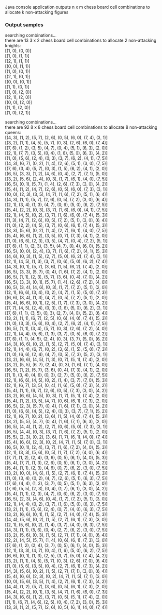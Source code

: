 Java console application outputs n x m chess board cell combinations to allocate k non-attacking figures

### Output samples
searching combinations...  
there are 13 3 x 2 chess board cell combinations to allocate 2 non-attacking knights:  
[(1, 0), (0, 0)]  
[(1, 0), (1, 1)]  
[(2, 1), (1, 1)]  
[(0, 0), (1, 1)]  
[(1, 0), (0, 1)]  
[(2, 1), (0, 1)]  
[(0, 0), (0, 1)]  
[(1, 1), (0, 1)]  
[(1, 0), (2, 0)]  
[(2, 1), (2, 0)]  
[(0, 0), (2, 0)]  
[(1, 1), (2, 0)]  
[(1, 0), (2, 1)]  

searching combinations...  
there are 92 8 x 8 chess board cell combinations to allocate 8 non-attacking queens:  
[(4, 3), (1, 2), (5, 7), (2, 6), (0, 5), (6, 0), (7, 4), (3, 1)]  
[(3, 2), (1, 1), (4, 5), (5, 7), (0, 3), (2, 6), (6, 0), (7, 4)]  
[(7, 6), (1, 2), (3, 5), (4, 7), (0, 4), (5, 1), (6, 3), (2, 0)]  
[(2, 1), (7, 7), (3, 5), (0, 4), (1, 6), (5, 0), (6, 3), (4, 2)]  
[(1, 0), (5, 6), (2, 4), (0, 3), (3, 7), (6, 2), (4, 1), (7, 5)]  
[(4, 3), (6, 7), (0, 2), (1, 4), (2, 6), (5, 1), (3, 0), (7, 5)]  
[(7, 6), (3, 4), (5, 7), (0, 3), (1, 5), (6, 2), (4, 1), (2, 0)]  
[(6, 5), (3, 3), (1, 2), (4, 6), (0, 4), (2, 7), (7, 1), (5, 0)]  
[(3, 2), (5, 6), (2, 4), (0, 3), (1, 7), (6, 1), (4, 0), (7, 5)]  
[(6, 5), (0, 1), (5, 7), (1, 4), (2, 6), (7, 3), (3, 0), (4, 2)]  
[(5, 4), (1, 2), (4, 7), (2, 6), (0, 5), (6, 0), (7, 3), (3, 1)]  
[(0, 0), (2, 3), (3, 5), (4, 7), (1, 6), (7, 2), (5, 1), (6, 4)]  
[(4, 3), (1, 1), (5, 7), (2, 6), (0, 5), (7, 2), (3, 0), (6, 4)]  
[(2, 1), (3, 4), (1, 3), (4, 7), (0, 6), (5, 0), (6, 2), (7, 5)]  
[(5, 4), (2, 2), (0, 3), (3, 7), (1, 6), (6, 0), (4, 1), (7, 5)]  
[(2, 1), (4, 5), (0, 2), (3, 7), (1, 6), (6, 0), (7, 4), (5, 3)]  
[(1, 3), (4, 7), (2, 6), (0, 5), (7, 2), (5, 1), (3, 0), (6, 4)]  
[(1, 0), (2, 2), (4, 5), (3, 7), (0, 6), (6, 1), (7, 4), (5, 3)]  
[(3, 3), (5, 6), (0, 2), (1, 4), (2, 7), (6, 1), (4, 0), (7, 5)]  
[(5, 4), (6, 6), (1, 2), (3, 5), (0, 7), (7, 3), (4, 1), (2, 0)]  
[(1, 0), (6, 6), (2, 3), (3, 5), (4, 7), (0, 4), (7, 2), (5, 1)]  
[(7, 6), (1, 1), (2, 3), (3, 5), (4, 7), (0, 4), (6, 0), (5, 2)]  
[(6, 5), (0, 0), (2, 4), (3, 7), (1, 6), (7, 2), (4, 1), (5, 3)]  
[(4, 6), (0, 3), (1, 5), (2, 7), (5, 0), (6, 2), (7, 4), (3, 1)]  
[(2, 1), (4, 5), (1, 3), (3, 7), (0, 6), (5, 0), (6, 2), (7, 4)]  
[(4, 3), (0, 1), (5, 7), (3, 6), (1, 5), (6, 2), (7, 4), (2, 0)]  
[(6, 5), (3, 3), (5, 7), (0, 4), (1, 6), (7, 2), (4, 1), (2, 0)]  
[(6, 5), (1, 1), (2, 3), (5, 7), (3, 6), (0, 4), (7, 0), (4, 2)]  
[(6, 5), (3, 3), (0, 1), (5, 7), (1, 4), (2, 6), (7, 2), (4, 0)]  
[(6, 5), (3, 4), (4, 6), (0, 3), (1, 7), (7, 2), (5, 1), (2, 0)]  
[(2, 1), (6, 6), (3, 4), (0, 2), (4, 7), (1, 5), (5, 0), (7, 3)]  
[(6, 6), (3, 4), (1, 3), (4, 7), (0, 5), (7, 2), (5, 1), (2, 0)]  
[(5, 4), (6, 6), (0, 1), (2, 5), (1, 7), (7, 3), (3, 0), (4, 2)]  
[(7, 7), (4, 5), (2, 4), (0, 3), (1, 6), (5, 0), (6, 2), (3, 1)]  
[(7, 6), (1, 1), (3, 5), (0, 3), (2, 7), (4, 0), (5, 2), (6, 4)]  
[(3, 2), (1, 1), (6, 7), (2, 5), (0, 6), (4, 0), (7, 4), (5, 3)]  
[(1, 0), (3, 3), (5, 6), (0, 4), (2, 7), (6, 2), (4, 1), (7, 5)]  
[(6, 5), (1, 1), (3, 4), (5, 7), (0, 3), (2, 6), (7, 2), (4, 0)]  
[(2, 1), (4, 4), (5, 6), (1, 3), (3, 7), (0, 5), (6, 0), (7, 2)]  
[(7, 6), (1, 1), (4, 5), (2, 4), (0, 3), (3, 7), (5, 0), (6, 2)]  
[(4, 3), (6, 6), (0, 2), (1, 5), (2, 7), (5, 0), (7, 4), (3, 1)]  
[(2, 1), (4, 4), (6, 7), (0, 2), (3, 6), (1, 5), (5, 0), (7, 3)]  
[(1, 0), (6, 6), (2, 4), (4, 7), (0, 5), (7, 3), (5, 2), (3, 1)]  
[(3, 2), (6, 6), (4, 5), (1, 3), (0, 7), (5, 1), (7, 4), (2, 0)]  
[(3, 2), (5, 5), (6, 7), (2, 4), (0, 3), (1, 6), (7, 1), (4, 0)]  
[(6, 5), (1, 2), (5, 7), (3, 6), (0, 4), (7, 3), (4, 1), (2, 0)]  
[(1, 1), (3, 4), (4, 6), (0, 3), (2, 7), (5, 0), (6, 2), (7, 5)]  
[(2, 1), (6, 6), (4, 5), (0, 2), (1, 4), (3, 7), (7, 0), (5, 3)]  
[(2, 1), (6, 7), (3, 5), (0, 4), (1, 6), (5, 0), (7, 3), (4, 2)]  
[(5, 4), (1, 1), (6, 7), (2, 6), (0, 5), (7, 3), (3, 0), (4, 2)]  
[(3, 2), (6, 6), (4, 5), (0, 3), (1, 7), (5, 1), (7, 4), (2, 0)]  
[(5, 4), (1, 2), (3, 5), (4, 7), (0, 6), (6, 1), (7, 3), (2, 0)]  
[(6, 5), (2, 3), (5, 7), (0, 4), (1, 6), (7, 1), (3, 0), (4, 2)]  
[(1, 0), (6, 6), (4, 5), (2, 4), (0, 3), (3, 7), (7, 1), (5, 2)]  
[(2, 1), (6, 7), (0, 2), (3, 6), (1, 5), (4, 0), (7, 4), (5, 3)]  
[(3, 2), (5, 5), (4, 7), (0, 4), (1, 6), (7, 1), (6, 3), (2, 0)]  
[(6, 5), (4, 4), (1, 2), (2, 7), (0, 6), (5, 0), (7, 3), (3, 1)]  
[(6, 5), (4, 4), (0, 3), (3, 7), (1, 6), (7, 2), (5, 1), (2, 0)]  
[(5, 5), (2, 3), (0, 2), (3, 6), (1, 7), (6, 1), (4, 0), (7, 4)]  
[(5, 4), (6, 6), (2, 3), (0, 2), (4, 7), (1, 5), (7, 0), (3, 1)]  
[(6, 5), (0, 1), (2, 4), (3, 7), (1, 6), (7, 2), (4, 0), (5, 3)]  
[(2, 1), (3, 3), (5, 6), (0, 5), (1, 7), (7, 2), (4, 0), (6, 4)]  
[(7, 7), (1, 2), (2, 4), (3, 6), (0, 5), (6, 1), (4, 0), (5, 3)]  
[(5, 4), (7, 7), (1, 3), (2, 6), (0, 5), (6, 1), (3, 0), (4, 2)]  
[(5, 4), (1, 1), (2, 3), (4, 6), (0, 7), (6, 2), (3, 0), (7, 5)]  
[(3, 2), (0, 0), (4, 6), (1, 5), (2, 7), (6, 1), (7, 4), (5, 3)]  
[(1, 0), (3, 4), (0, 2), (4, 7), (2, 6), (5, 1), (6, 3), (7, 5)]  
[(7, 6), (4, 4), (1, 2), (3, 7), (0, 5), (5, 1), (6, 3), (2, 0)]  
[(7, 6), (5, 5), (2, 3), (0, 4), (1, 7), (6, 1), (3, 0), (4, 2)]  
[(5, 4), (1, 1), (2, 3), (4, 7), (0, 6), (6, 2), (3, 0), (7, 5)]  
[(6, 5), (2, 3), (4, 6), (0, 4), (1, 7), (7, 2), (5, 1), (3, 0)]  
[(2, 1), (4, 4), (0, 2), (3, 7), (1, 6), (5, 0), (6, 3), (7, 5)]  
[(3, 2), (1, 1), (5, 6), (2, 4), (0, 7), (4, 0), (6, 3), (7, 5)]  
[(3, 2), (6, 6), (0, 1), (1, 5), (2, 7), (4, 0), (7, 4), (5, 3)]  
[(4, 4), (5, 6), (0, 2), (1, 5), (2, 7), (6, 1), (7, 3), (3, 0)]  
[(2, 1), (5, 6), (0, 2), (1, 4), (3, 7), (4, 0), (6, 3), (7, 5)]  
[(4, 3), (1, 1), (5, 6), (0, 4), (2, 7), (6, 2), (3, 0), (7, 5)]  
[(3, 2), (5, 6), (0, 3), (1, 5), (2, 7), (7, 1), (4, 0), (6, 4)]  
[(2, 2), (4, 5), (5, 7), (1, 4), (0, 6), (6, 1), (7, 3), (3, 0)]  
[(7, 6), (1, 2), (2, 4), (3, 7), (0, 5), (6, 1), (4, 0), (5, 3)]  
[(2, 1), (3, 3), (4, 7), (0, 4), (1, 6), (5, 0), (6, 2), (7, 5)]  
[(6, 6), (0, 1), (1, 3), (2, 5), (3, 7), (5, 0), (7, 4), (4, 2)]  
[(3, 2), (1, 1), (4, 5), (5, 7), (0, 3), (2, 6), (7, 0), (6, 4)]  
[(1, 0), (5, 6), (3, 5), (0, 4), (2, 7), (6, 1), (7, 3), (4, 2)]  
[(4, 3), (5, 6), (0, 2), (1, 5), (2, 7), (7, 1), (3, 0), (6, 4)]  
[(5, 4), (6, 6), (2, 3), (0, 2), (4, 7), (1, 5), (7, 1), (3, 0)]  
[(0, 0), (5, 6), (3, 5), (1, 4), (2, 7), (6, 1), (7, 3), (4, 2)]  
[(4, 4), (1, 2), (5, 7), (3, 6), (0, 5), (6, 1), (7, 3), (2, 0)]  
[(5, 4), (2, 2), (0, 1), (3, 5), (4, 7), (1, 6), (6, 0), (7, 3)]  
[(4, 3), (6, 6), (1, 2), (3, 7), (0, 5), (5, 1), (7, 4), (2, 0)]  
[(1, 1), (6, 7), (4, 6), (2, 5), (0, 4), (7, 2), (3, 0), (5, 3)]  
[(3, 3), (1, 2), (5, 7), (2, 6), (0, 5), (6, 1), (4, 0), (7, 4)]